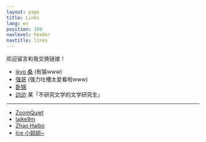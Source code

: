 ```yaml
---
layout: page
title: Links
lang: en
position: 100
navlevel: header
navtitle: links
---
```


欢迎留言和我交换链接！

* [ikyo 桑](https://inokyo.wordpress.com/) (有猫www)
* [强哥](https://strongbrother.blogspot.com/) (强力吐槽太爱看啦www)
* [卧锦](https://crescendomeow.wordpress.com/)
* [边边](https://rkidaki.space/) 某「不研究文学的文学研究生」

---

* [ZoomQuiet](http://zoomquiet.io/)
* [laike9m](https://laike9m.com/)
* [Zhao Haibo](https://www.zhaofinger.com/)
* [Ice 小姐姐~](https://lxy2222.github.io/)
